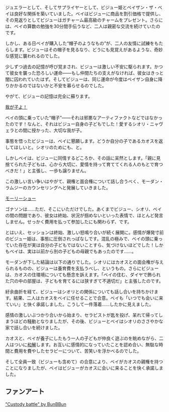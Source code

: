 <!-- title: 壊れた家族、見つけ、そして和解 -->
<!-- relationship: Family -->

ジュエラーとして、そしてサプライヤーとして、ビジュー姫とペイザン・ザ・ベイは良好な関係を築いていました。ベイはビジューに商品を割引価格で提供し、その見返りとしてビジューはガチャーム最高級のチャームをプレゼント。さらには、ベイの算数の勉強を30分間手伝うなど、二人は親密な交流を続けていたのです。

しかし、ある日ベイが購入した“帽子のようなもの”が、二人の友情に試練をもたらします。ビジューはその帽子を見るなり、どうにも見覚えがあるような、奇妙な感覚に襲われるのでした。

少しずつ過去の記憶が呼び覚まされ、ビジューは激しい不安に駆られます。かつて彼女を襲った恐ろしい運命――もし仲間たちの支えがなければ、彼女はきっと闇に囚われていたはず。そしてビジューは、同じ運命が今度はペイザン自身に降りかかるのではないかと不安を募らせるのでした。

やがて、ビジューの記憶は完全に蘇ります。

[我が子よ！](#embed:https://www.youtube.com/live/AwTYvoyB3Xo?si=A-xdbbE2L2KNBO9B&t=8173)

ベイの頭に乗っていた“帽子”――それは邪悪なアーティファクトなどではなかったのです！なんと、それはビジュー自身の子どもでした！愛するシオリ・ニャヴェラとの間に授かった、大切な我が子。

事態を悟ったビジューは、ベイに懇願します。どうか自分の子であるカオスを返してほしいと。シオリのためにも、と。

しかしベイは、ビジューに同情するどころか、その話に呆然とします。「親に見捨てられた子どもは、心から大切に、愛情を持って育ててくれる人のもとで育つべきだ！」と主張し、一歩も譲りません。

この激しい言い争いはやがて、親権と面会権について話し合うべく、モーダン・ラムジーのカウンセリングへと発展していきました。

[モーリーショー](#embed:https://youtu.be/AwTYvoyB3Xo?t=15988)

ゴナソンは……ただ、そこにいただけでした。あくまでビジュー、シオリ、ベイの間の問題であり、彼女は終始、状況が掴めないといった表情で、ほとんど発言しません。せっかく費用を払って参加したにも関わらず、です。

とはいえ、セッションは終始、激しい怒鳴り合いが続く展開に。感情が爆発寸前のビジュー姫は、事態に圧倒されっぱなしです。混乱の極みで、ベイの頭に乗っていた存在が実は自分の子どもではないことすら、気づけないほどでした！しかもベイは、実は以前から別の子どもの母親でもあったのです……。

モーダンが下した結論は以下の通りでした。シオリにはカオスとの面会権が与えられるものの、ビジューは養育費を支払うべし、というもの。さらにビジューは、カオスの住環境についても懸念を訴えます。「ベイの住む、ダイヤで飾られた穴の中の部屋は、子どもを育てるには狭すぎて不適切だ」と主張したのです。

紆余曲折を経て、ビジューはシオリとの関係についても話し合いを持ちかけます。結果、二人はカオスをベイに任せることで合意。ベイも「いつでも会いに来ていい」と快く承諾しました。こうして一件落着……したかに見えました。

感情の激しいぶつかり合いから始まり、セラピストが匙を投げ、呆れて帰ってしまうほどの騒動となりましたが、その後、ビジューとベイはシオリのささやかな家で話し合いを続けました。

カオスと、ベイが養子にしたもう一人の子どもが仲良く遊ぶのを眺めながら、二人はついに[和解](https://youtu.be/AwTYvoyB3Xo?t=17644)します。お互いに感情的になっていたことを認め合い、無駄な時間と費用を費やしたセラピーについて、苦笑いを浮かべるのでした。

そして全員一致（ビジューも含めて）の合意により、ベイがカオスの親権を持つことになりましたが、ベイはビジューがカオスに会いに来ることを快く承諾しました。

## ファンアート

["Custody battle" by BunBBun](https://x.com/BunBBun1/status/1920774925633118555)

<!-- kronii, shiori, gigi -->

